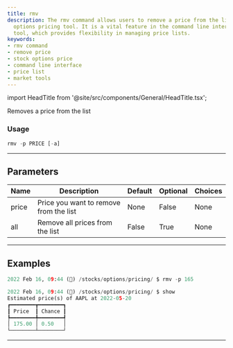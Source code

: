 ```yaml
---
title: rmv
description: The rmv command allows users to remove a price from the list in the stock
  options pricing tool. It is a vital feature in the command line interface market
  tool, which provides flexibility in managing price lists.
keywords:
- rmv command
- remove price
- stock options price
- command line interface
- price list
- market tools
---
```


import HeadTitle from '@site/src/components/General/HeadTitle.tsx';

<HeadTitle title="stocks/pricing/rmv /options - Reference | OpenBB Terminal Docs" />

Removes a price from the list

### Usage

```python
rmv -p PRICE [-a]
```

---

## Parameters

| Name | Description | Default | Optional | Choices |
| ---- | ----------- | ------- | -------- | ------- |
| price | Price you want to remove from the list | None | False | None |
| all | Remove all prices from the list | False | True | None |


---

## Examples

```python
2022 Feb 16, 09:44 (🦋) /stocks/options/pricing/ $ rmv -p 165

2022 Feb 16, 09:44 (🦋) /stocks/options/pricing/ $ show
Estimated price(s) of AAPL at 2022-05-20
┏━━━━━━━━┳━━━━━━━━┓
┃ Price  ┃ Chance ┃
┡━━━━━━━━╇━━━━━━━━┩
│ 175.00 │ 0.50   │
└────────┴────────┘
```
---
